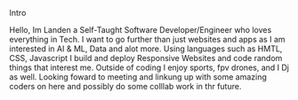 Intro

Hello, Im Landen a Self-Taught Software Developer/Engineer who loves everything in Tech. I want to go further than just websites and apps as I am interested in AI & ML, Data and alot more.
Using languages such as HMTL, CSS, Javascript I build and deploy Responsive Websites and code random things that interest me. Outside of coding I enjoy sports, fpv drones, and I Dj as well.
Looking foward to meeting and linkung up with some amazing coders on here and possibly do some colllab work in thr future.
